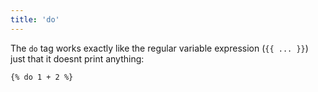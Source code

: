 ```yaml
---
title: 'do'
---
```


The `do` tag works exactly like the regular variable expression (`{{ ... }}`) just that it doesnt print anything:

```canvas {% process=false %}
{% do 1 + 2 %}
```
